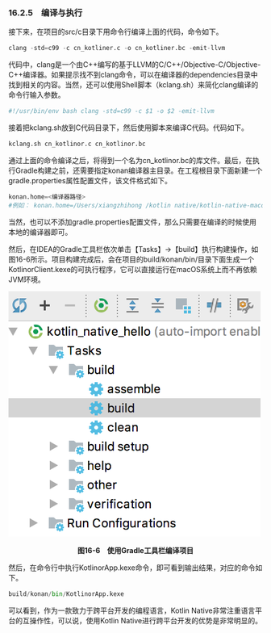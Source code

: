 ### 16.2.5　编译与执行

接下来，在项目的src/c目录下用命令行编译上面的代码，命令如下。

```python
clang -std=c99 -c cn_kotliner.c -o cn_kotliner.bc -emit-llvm
```

代码中，clang是一个由C++编写的基于LLVM的C/C++/Objective-C/Objective-C++编译器。如果提示找不到clang命令，可以在编译器的dependencies目录中找到相关的内容。当然，还可以使用Shell脚本（kclang.sh）来简化clang编译的命令行输入参数。

```python
#!/usr/bin/env bash clang -std=c99 -c $1 -o $2 -emit-llvm
```

接着把kclang.sh放到C代码目录下，然后使用脚本来编译C代码。代码如下。

```python
kclang.sh cn_kotlinor.c cn_kotlinor.bc
```

通过上面的命令编译之后，将得到一个名为cn_kotlinor.bc的库文件。最后，在执行Gradle构建之前，还需要指定konan编译器主目录。在工程根目录下面新建一个gradle.properties属性配置文件，该文件格式如下。

```python
konan.home=<编译器路径>
#例如： konan.home=/Users/xiangzhihong /kotlin native/kotlin-native-macos-0.5
```

当然，也可以不添加gradle.properties配置文件，那么只需要在编译的时候使用本地的编译器即可。

然后，在IDEA的Gradle工具栏依次单击【Tasks】→【build】执行构建操作，如图16-6所示。项目构建完成后，会在项目的build/konan/bin/目录下面生成一个KotlinorClient.kexe的可执行程序，它可以直接运行在macOS系统上而不再依赖JVM环境。

![65.png](../images/65.png)
<center class="my_markdown"><b class="my_markdown">图16-6　使用Gradle工具栏编译项目</b></center>

然后，在命令行中执行KotlinorApp.kexe命令，即可看到输出结果，对应的命令如下。

```python
build/konan/bin/KotlinorApp.kexe
```

可以看到，作为一款致力于跨平台开发的编程语言，Kotlin Native非常注重语言平台的互操作性，可以说，使用Kotlin Native进行跨平台开发的优势是非常明显的。

